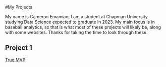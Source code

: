 #My Projects

My name is Cameron Emamian, I am a student at Chapman University studying Data Science expected to graduate in 2023. My main focus is in baseball analytics, so that is what most of these projects will likely be, along with some websites. Thanks for taking the time to look through these.

## Project 1

[True MVP](https://rpubs.com/Cam_Emamian/845417)
